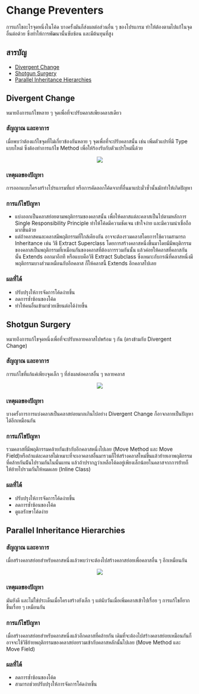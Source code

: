 # Change Preventers

การแก้ไขอะไรจุดหนึ่งในโค้ด บางครั้งมันก็ส่งผลต่อส่วนอื่น ๆ ของโปรแกรม ทำให้ต้องตามไปแก้ในจุดอื่นต่อด้วย ซึ่งทำให้การพัฒนานั้นซับซ้อน และมีต้นทุนที่สูง

## สารบัญ
* [Divergent Change](#divergent-change)
* [Shotgun Surgery](#shotgun-surgery)
* [Parallel Inheritance Hierarchies](#parallel-inheritance-hierarchies)

## Divergent Change
หมายถึงการแก้ไขหลาย ๆ จุดเพื่อที่จะปรับคลาสเพียงคลาสเดียว
### สัญญาณ และอาการ
เมื่อพบว่าต้องแก้ไขจุดที่ไม่เกี่ยวข้องกันหลาย ๆ จุดเพื่อที่จะปรับคลาสนั้น เช่น เพิ่มตัวแปรที่มี Type แบบใหม่ ซึ่งต้องทำการแก้ไข Method เพื่อให้ร้องรับกับตัวแปรใหม่นี้ด้วย

<p  align="center">
  <img src="https://sourcemaking.com/images/refactoring-illustrations/divergent-change-1.png" />
</p>

### เหตุผลของปัญหา
การออกแบบโครงสร้างโปรแกรมที่แย่ หรือการคัดลอกโค้ดจากที่อื่นมาแปะมั่วซั่วนั้นมักทำให้เกิดปัญหา
### การแก้ไขปัญหา
* แบ่งออกเป็นคลาสย่อยตามพฤติกรรมของคลาสนั้น เพื่อให้คลาสแต่ละคลาสเป็นไปตามหลักการ Single Responsibility Principle ทำให้โค้ดมีความชัดเจน เข้าใจง่าย และมีความน่าเชื่อถือมากขึ้นด้วย
* แต่ถ้าคลาสคนละคลาสมีพฤติกรรมที่ใกล้เคียงกัน อาจจะต้องรวมคลาสโดยการใช้ความสามารถ Inheritance เช่น วิธี Extract Superclass โดยการสร้างคลาสหนึ่งขึ้นมาโดยมีมีพฤติกรรมของคลาสเป็นพฤติกรรมที่เหมือนกันของคลาสที่ต้องการรวมกันนั้น แล้วค่อยให้คลาสที่คลาสกันนั้น Extends ออกมาอีกที หรือแบบคือวิธี Extract Subclass ซึ่งเหมาะกับกรณีที่คลาสหนึ่งมีพฤติกรรมบางส่วนเหมือนกับอีกคลาส ก็ให้คลาสนี้ Extends อีกคลาสไปเลย
### ผลที่ได้
* ปรับปรุงให้การจัดการโค้ดง่ายขึ้น
* ลดการซ้ำซ้อนของโค้ด
* ทำให้คนอื่นเข้ามาช่วยเขียนต่อได้ง่ายขึ้น

## Shotgun Surgery
หมายถึงการแก้ไขจุดหนึ่งเพื่อที่จะปรับหลายคลาสไปพร้อม ๆ กัน (ตรงข้ามกับ Divergent Change)
### สัญญาณ และอาการ
การแก้ไขที่แก้แค่เพียงจุดเล็ก ๆ ที่ส่งผลต่อคลาสอื่น ๆ หลายคลาส

<p  align="center">
  <img src="https://sourcemaking.com/images/refactoring-illustrations/2x/shotgun-surgery-1.png" />
</p>

### เหตุผลของปัญหา
บางครั้งการการแบ่งคลาสเป็นคลาสย่อยมากเกินไปอย่าง Divergent Change ก็อาจกลายเป็นปัญหาได้อีกเหมือนกัน
### การแก้ไขปัญหา
รวมคลาสที่มีพฤติกรรมคล้ายกันเข้ากับอีกคลาสหนึ่งไปเลย (Move Method และ Move Field)หรือถ้าแต่ละคลาสไม่เหมาะที่จะเอาคลาสอื่นมารวมก็ให้สร้างคลาสใหม่ขึ้นแล้วย้ายเอาพฤติกรรมที่คล้ายกันน้ันไปรวมกันในนั้นแทน แล้วถ้าปรากฎว่าเหลือโค้ดอยู่เพียงเล็กน้อยในคลาสจากการย้่ายก็ให้ย้ายไปรวมกันให้หมดเลย (Inline Class)
### ผลที่ได้
* ปรับปรุงให้การจัดการโค้ดง่ายขึ้น
* ลดการซ้ำซ้อนของโค้ด
* ดูแลรักษาโค้ดง่าย

## Parallel Inheritance Hierarchies
### สัญญาณ และอาการ
เมื่อสร้างคลาสย่อยสำหรับคลาสหนึ่งแล้วพบว่าจะต้องไปสร้างคลาสย่อยเพื่อคลาสอื่น ๆ อีกเหมือนกัน

<p  align="center">
  <img src="https://sourcemaking.com/images/refactoring-illustrations/parallel-inheritance-hierarchies-1.png" />
</p>

### เหตุผลของปัญหา
มันยังดี และไม่ใช่ประเด็นเมื่อโครงสร้างยังเล็ก ๆ แต่นับวันเมื่อเพิ่มคลาสเข้าไปเรื่อย ๆ การแก้ไขก็ยากขึ้นเรื่อย ๆ เหมือนกัน
### การแก้ไขปัญหา
เมื่อสร้างคลาสย่อยสำหรับคลาสหนึ่งแล้วอีกคลาสที่คล้ายกัน เดิมที่จะต้องไปสร้างคลาสย่อยเหมือนกันก็อาจจะใช้วิธีย้ายพฤติกรรมของคลาสย่อยรวมเข้ากับคลาสหลักนั้นไปเลย (Move Method และ Move Field)
### ผลที่ได้
* ลดการซ้ำซ้อนของโค้ด
* สามารถช่วยปรับปรุงให้การจัดการโค้ดง่ายขึ้น